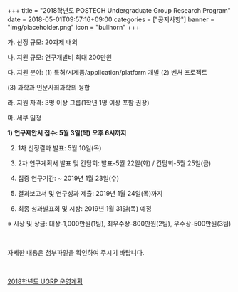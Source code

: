 +++
title = "2018학년도 POSTECH Undergraduate Group Research Program"
date = 2018-05-01T09:57:16+09:00
categories = ["공지사항"]
banner = "img/placeholder.png"
icon = "bullhorn"
+++
<!--more-->

가. 선정 규모: 20과제 내외

나. 지원 규모: 연구개발비 최대 200만원

다. 지원 분야: (1) 특허/시제품/application/platform 개발 (2) 벤처 프로젝트

(3) 과학과 인문사회과학의 융합

라. 지원 자격: 3명 이상 그룹(1학년 1명 이상 포함 권장)

마. 세부 일정

**1) 연구제안서 접수: 5월 3일(목) 오후 6시까지**

2) 1차 선정결과 발표: 5월 10일(목) 

3) 2차 연구계획서 발표 및 간담회: 발표-5월 22일(화) / 간담회-5월 25일(금)

4) 집중 연구기간: ~ 2019년 1월 23일(수)

5) 결과보고서 및 연구성과 제출: 2019년 1월 24일(목)까지

6) 최종 성과발표회 및 시상: 2019년 1월 31일(목) 예정

※ 시상 및 상금: 대상-1,000만원(1팀), 최우수상-800만원(2팀), 우수상-500만원(3팀)

<br>

자세한 내용은 첨부파일을 확인하여 주시기 바랍니다.

<br>

[2018학년도 UGRP 운영계획](/files/2018학년도_UGRP_운영계획.pdf)

<br>
